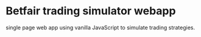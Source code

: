 # Betfair trading simulator webapp

single page web app using vanilla JavaScript to simulate trading strategies.
